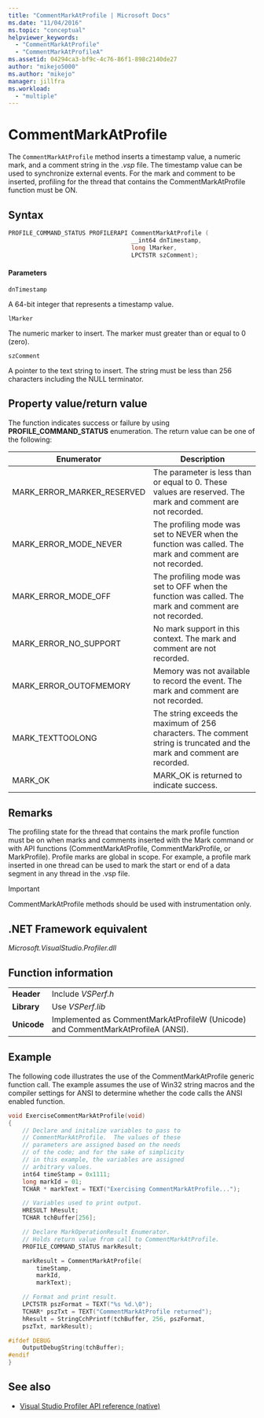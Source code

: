 ```yaml
---
title: "CommentMarkAtProfile | Microsoft Docs"
ms.date: "11/04/2016"
ms.topic: "conceptual"
helpviewer_keywords:
  - "CommentMarkAtProfile"
  - "CommentMarkAtProfileA"
ms.assetid: 04294ca3-bf9c-4c76-86f1-898c2140de27
author: "mikejo5000"
ms.author: "mikejo"
manager: jillfra
ms.workload:
  - "multiple"
---
```

# CommentMarkAtProfile
The `CommentMarkAtProfile` method inserts a timestamp value, a numeric mark, and a comment string in the .*vsp* file. The timestamp value can be used to synchronize external events. For the mark and comment to be inserted, profiling for the thread that contains the CommentMarkAtProfile function must be ON.

## Syntax

```cpp
PROFILE_COMMAND_STATUS PROFILERAPI CommentMarkAtProfile (
                                   __int64 dnTimestamp,
                                   long lMarker,
                                   LPCTSTR szComment);
```

#### Parameters
 `dnTimestamp`

 A 64-bit integer that represents a timestamp value.

 `lMarker`

 The numeric marker to insert. The marker must greater than or equal to 0 (zero).

 `szComment`

 A pointer to the text string to insert. The string must be less than 256 characters including the NULL terminator.

## Property value/return value
 The function indicates success or failure by using **PROFILE_COMMAND_STATUS** enumeration. The return value can be one of the following:

|Enumerator|Description|
|----------------|-----------------|
|MARK_ERROR_MARKER_RESERVED|The parameter is less than or equal to 0. These values are reserved. The mark and comment are not recorded.|
|MARK_ERROR_MODE_NEVER|The profiling mode was set to NEVER when the function was called. The mark and comment are not recorded.|
|MARK_ERROR_MODE_OFF|The profiling mode was set to OFF when the function was called. The mark and comment are not recorded.|
|MARK_ERROR_NO_SUPPORT|No mark support in this context. The mark and comment are not recorded.|
|MARK_ERROR_OUTOFMEMORY|Memory was not available to record the event. The mark and comment are not recorded.|
|MARK_TEXTTOOLONG|The string exceeds the maximum of 256 characters. The comment string is truncated and the mark and comment are recorded.|
|MARK_OK|MARK_OK is returned to indicate success.|

## Remarks
 The profiling state for the thread that contains the mark profile function must be on when marks and comments inserted with the Mark command or with API functions (CommentMarkAtProfile, CommentMarkProfile, or MarkProfile). Profile marks are global in scope. For example, a profile mark inserted in one thread can be used to mark the start or end of a data segment in any thread in the .vsp file.

> [!IMPORTANT]
>  CommentMarkAtProfile methods should be used with instrumentation only.

## .NET Framework equivalent
 *Microsoft.VisualStudio.Profiler.dll*

## Function information

|||
|-|-|
|**Header**|Include *VSPerf.h*|
|**Library**|Use *VSPerf.lib*|
|**Unicode**|Implemented as CommentMarkAtProfileW (Unicode) and CommentMarkAtProfileA (ANSI).|

## Example
 The following code illustrates the use of the CommentMarkAtProfile generic function call. The example assumes the use of Win32 string macros and the compiler settings for ANSI to determine whether the code calls the ANSI enabled function.

```cpp
void ExerciseCommentMarkAtProfile(void)
{
    // Declare and initalize variables to pass to
    // CommentMarkAtProfile.  The values of these
    // parameters are assigned based on the needs
    // of the code; and for the sake of simplicity
    // in this example, the variables are assigned
    // arbitrary values.
    int64 timeStamp = 0x1111;
    long markId = 01;
    TCHAR * markText = TEXT("Exercising CommentMarkAtProfile...");

    // Variables used to print output.
    HRESULT hResult;
    TCHAR tchBuffer[256];

    // Declare MarkOperationResult Enumerator.
    // Holds return value from call to CommentMarkAtProfile.
    PROFILE_COMMAND_STATUS markResult;

    markResult = CommentMarkAtProfile(
        timeStamp,
        markId,
        markText);

    // Format and print result.
    LPCTSTR pszFormat = TEXT("%s %d.\0");
    TCHAR* pszTxt = TEXT("CommentMarkAtProfile returned");
    hResult = StringCchPrintf(tchBuffer, 256, pszFormat,
    pszTxt, markResult);

#ifdef DEBUG
    OutputDebugString(tchBuffer);
#endif
}
```

## See also
- [Visual Studio Profiler API reference (native)](../profiling/visual-studio-profiler-api-reference-native.md)